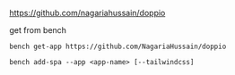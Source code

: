 https://github.com/nagariahussain/doppio

get from bench
```
bench get-app https://github.com/NagariaHussain/doppio
```

```
bench add-spa --app <app-name> [--tailwindcss]
```
